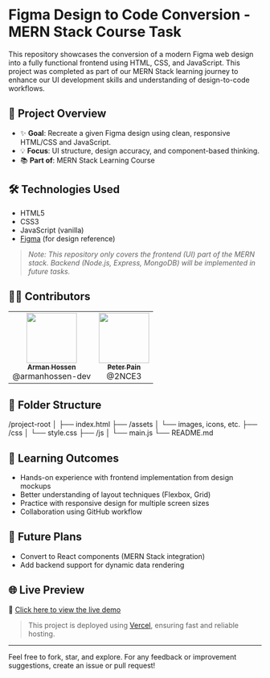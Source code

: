 # Figma Design to Code Conversion - MERN Stack Course Task

This repository showcases the conversion of a modern Figma web design into a fully functional frontend using HTML, CSS, and JavaScript. This project was completed as part of our MERN Stack learning journey to enhance our UI development skills and understanding of design-to-code workflows.

## 🚀 Project Overview

- ✨ **Goal**: Recreate a given Figma design using clean, responsive HTML/CSS and JavaScript.
- 💡 **Focus**: UI structure, design accuracy, and component-based thinking.
- 📚 **Part of**: MERN Stack Learning Course

## 🛠️ Technologies Used

- HTML5  
- CSS3  
- JavaScript (vanilla)  
- [Figma](https://www.figma.com/) (for design reference)

> _Note: This repository only covers the frontend (UI) part of the MERN stack. Backend (Node.js, Express, MongoDB) will be implemented in future tasks._

## 👨‍💻 Contributors

<table>
  <tr>
    <td align="center"><a href="https://github.com/armanhossen-dev"><img src="https://avatars.githubusercontent.com/armanhossen-dev" width="100px;" alt=""/><br /><sub><b>Arman Hossen</b></sub></a><br />@armanhossen-dev</td>
    <td align="center"><a href="https://github.com/2NCE3"><img src="https://avatars.githubusercontent.com/2NCE3" width="100px;" alt=""/><br /><sub><b>Peter Pain</b></sub></a><br />@2NCE3</td>
  </tr>
</table>

## 📁 Folder Structure

/project-root
│
├── index.html
├── /assets
│ └── images, icons, etc.
├── /css
│ └── style.css
├── /js
│ └── main.js
└── README.md


## 🧠 Learning Outcomes

- Hands-on experience with frontend implementation from design mockups
- Better understanding of layout techniques (Flexbox, Grid)
- Practice with responsive design for multiple screen sizes
- Collaboration using GitHub workflow

## 📌 Future Plans
- Convert to React components (MERN Stack integration)
- Add backend support for dynamic data rendering

## 🌐 Live Preview

🔗 [Click here to view the live demo](https://figma-design-to-code.vercel.app/)

> This project is deployed using [Vercel](https://vercel.com/), ensuring fast and reliable hosting.

---

Feel free to fork, star, and explore. For any feedback or improvement suggestions, create an issue or pull request!

